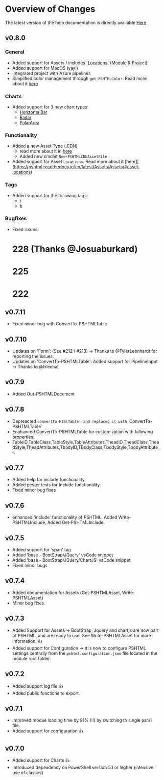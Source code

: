 # Overview of Changes

The latest version of the help documentation is directly available [Here](https://pshtml.readthedocs.io/en/latest/)

## v0.8.0

### General
- Added support for Assets / includes ['Locations'](https://pshtml.readthedocs.io/en/latest/Locations/Locations/) (Module & Project)
- Added support for MacOS (yay!)
- Integrated project with Azure pipelines
- Simplified color management through `get-PSHTMLColor`. Read more about it [here](https://pshtml.readthedocs.io/en/latest/Colors/Colors/)

### Charts 
- Added support for 3 new chart types:
    - [HorizontalBar](https://pshtml.readthedocs.io/en/latest/Charts/charts.horizontalBar/)
    - [Radar](https://pshtml.readthedocs.io/en/latest/Charts/Charts.Radar/)
    - [PolarArea](https://pshtml.readthedocs.io/en/latest/Charts/Charts.PolarArea/)

### Functionality
- Added a new Asset Type (.CDN)
    - read more about it in [here](https://pshtml.readthedocs.io/en/latest/Assets/Assets/#asset-type-cdn)
    - Added new cmdlet `New-PSHTMLCDNAssetFile`
- Added support for Asset `Locations`. Read more about it [here]](https://pshtml.readthedocs.io/en/latest/Assets/Assets/#asset-locations)

### Tags

- Added support for the following tags:
    - i
    - b

### Bugfixes

- Fixed issues:
    # 228 (Thanks @Josuaburkard)
    # 225
    # 222

## v0.7.11
- Fixed minor bug with ConvertTo-PSHTMLTable

## v0.7.10
- Updates on 'Form': (See #212 / #213) -> Thanks to @TylerLeonhardt for reporting the issues.
- Updates on 'ConvertTo-PSHTMLTable': Added support for PipelineInput -> Thanks to @lxlechat

## v0.7.9
- Added Out-PSHTMLDocument

## v0.7.8
- Depreacted `convertTo-HtmlTable' and replaced it with `ConvertTo-PSHTMLTable`
- Enahanced ConvertTo-PSHTMLTable for customization with following properties: 
- TableID,TableClass,TableStyle,TableAttributes,TheadID,TheadClass,TheadStyle,TheadAttributes,TbodyID,TBodyClass,TbodyStyle,TbodyAttributes

## v0.7.7
- Added help for include functionality.
- Added pester tests for Include functionality. 
- Fixed minor bug fixes

## v0.7.6
- enhanced 'include' functionality of PSHTML. Added Write-PSHTMLInclude, Added Get-PSHTMLInclude. 

## v0.7.5
- Added support for 'span' tag
- Added 'base - BootStrap/JQuery' vsCode snippet
- Added 'base - BootStrap/JQuery/ChartJS' vsCode snippet
- Fixed minor bugs


## v0.7.4
- Added documentation for Assets (Get-PSHTMLAsset, Write-PSHTMLAsset)
- Minor bug fixes.

## v0.7.3
- Added Support for Assets -> BootStrap, Jquery and chartjs are now part of PSHTML, and are ready to use. See Write-PSHTMLAsset for more information. 👍
- Added support for Configuration -> it is now to configure PSHTML settings centrally from the ```pshtml.configuration.json``` file located in the module root folder.

## v0.7.2
- Added support log file 👍
- Added public functions to export.

## v0.7.1
- Improved modue loading time by 91% (!!) by switching to single psm1 file.
- Added support for configuration 👍

## v0.7.0
- Added support for Charts 👍
- Introduced dependency on PowerShell version 5.1 or higher (intensive use of classes)


